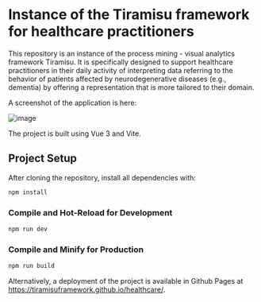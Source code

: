 # Instance of the Tiramisu framework for healthcare practitioners

This repository is an instance of the process mining - visual analytics framework Tiramisu. It is specifically designed to support healthcare practitioners in their daily activity of interpreting data referring to the behavior of patients affected by neurodegenerative diseases (e.g., dementia) by offering a representation that is more tailored to their domain.

A screenshot of the application is here:

![image](https://github.com/tiramisuframework/healthcare/assets/867237/4f43292d-d9a7-4de4-b3a1-748ef100a78c)

The project is built using Vue 3 and Vite.

## Project Setup

After cloning the repository, install all dependencies with:

```sh
npm install
```

### Compile and Hot-Reload for Development

```sh
npm run dev
```

### Compile and Minify for Production

```sh
npm run build
```
Alternatively, a deployment of the project is available in Github Pages at https://tiramisuframework.github.io/healthcare/.
